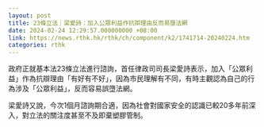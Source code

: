 ```yaml
---
layout: post
title: 23條立法｜梁愛詩：加入公眾利益作抗辯理由反而易墮法網
date: 2024-02-24 12:29:57.000000000 +08:00
link: https://news.rthk.hk/rthk/ch/component/k2/1741714-20240224.htm
categories: rthk
---
```


政府正就基本法23條立法進行諮詢，首任律政司司長梁愛詩表示，加入「公眾利益」作為抗辯理由「有好有不好」，因為市民理解有不同，有時主觀認為自己的行為涉及「公眾利益」，反而容易誤墮法網。

梁愛詩又說，今次1個月諮詢期合適，因為社會對國家安全的認識已較20多年前深入，對立法的關注度甚至不及即棄塑膠管制。
